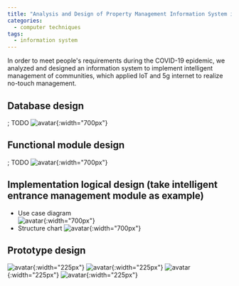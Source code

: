 ```yaml
---
title: "Analysis and Design of Property Management Information System in A Small Community"
categories:
  - computer techniques
tags:
  - information system
---
```

In order to meet people's requirements during the COVID-19 epidemic, we analyzed and designed an information system to 
implement intelligent management of communities, which applied IoT and 5g internet to realize no-touch management.  

## Database design
; TODO
![avatar](/assets/images/property_management_information_system/1.png){:width="700px"}  

## Functional module design
; TODO
![avatar](/assets/images/property_management_information_system/1.png){:width="700px"}  

## Implementation logical design (take intelligent entrance management module as example)
+ Use case diagram  
![avatar](/assets/images/property_management_information_system/1.png){:width="700px"}  
+ Structure chart
![avatar](/assets/images/property_management_information_system/1.png){:width="700px"}  
  
## Prototype design
![avatar](/assets/images/property_management_information_system/1.png){:width="225px"}
![avatar](/assets/images/property_management_information_system/1.png){:width="225px"}
![avatar](/assets/images/property_management_information_system/1.png){:width="225px"}
![avatar](/assets/images/property_management_information_system/1.png){:width="225px"}